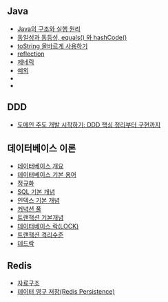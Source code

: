 ## Java

- [Java의 구조와 실행 원리](./docs/java/Java의_구조와_실행_원리.md)
- [동일성과 동등성, equals() 와 hashCode()](./docs/java/동일성과_동등성.md)
- [toString 올바르게 사용하기](./docs/java/toString메서드)
- [reflection](./docs/java/리플렉션.md)
- [제네릭](./docs/java/제네릭.md)
- [예외](./docs/java/예외.md)
- [](./docs/java/)
- 

## DDD

- [도메인 주도 개발 시작하기: DDD 핵심 정리부터 구현까지](docs/ddd/도메인주도개발시작하기/도메인주도개발시작하기.md)

## 데이터베이스 이론

- [데이터베이스 개요](database-basic/데이터베이스_개요.md)  
- [데이터베이스 기본 용어](database-basic/데이터베이스_기본_용어.md)
- [정규화](database-basic/정규화.md)
- [SQL 기본 개념](database-basic/SQL_기본_개념.md)
- [인덱스 기본 개념](database-basic/인덱스_기본_개념.md)
- [커녁션 풀](database-basic/커넥션_풀_개념.md)
- [트랜잭션 기본개념](database-basic/트랜잭션_기본개념.md)
- [데이터베이스 락(LOCK)](database-basic/데이터베이스_락(LOCK).md)
- [트랜잭션 격리수준](database-basic/트랜잭션_격리수준.md)
- [데드락](database-basic/데드락.md)

## Redis

- [자료구조](docs/redis/자료구조.md)
- [데이터 영구 저장(Redis Persistence)](docs/redis/데이터_영속.md)


## 




